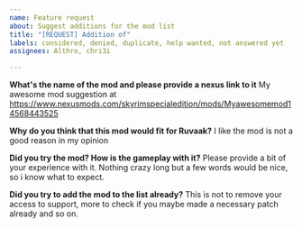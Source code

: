 ```yaml
---
name: Feature request
about: Suggest additions for the mod list
title: "[REQUEST] Addition of"
labels: considered, denied, duplicate, help wanted, not answered yet
assignees: Althro, chri3i

---
```


**What's the name of the mod and please provide a nexus link to it**
My awesome mod suggestion at https://www.nexusmods.com/skyrimspecialedition/mods/Myawesomemod14568443525

**Why do you think that this mod would fit for Ruvaak?**
I like the mod is not a good reason in my opinion

**Did you try the mod? How is the gameplay with it?**
Please provide a bit of your experience with it. Nothing crazy long but a few words would be nice, so i know what to expect.

**Did you try to add the mod to the list already?**
This is not to remove your access to support, more to check if you maybe made a necessary patch already and so on.
